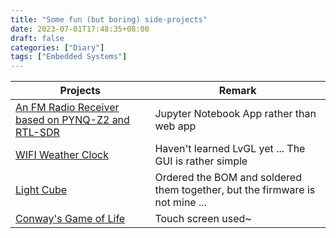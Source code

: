 ```yaml
---
title: "Some fun (but boring) side-projects"
date: 2023-07-01T17:48:35+08:00
draft: false
categories: ["Diary"]
tags: ["Embedded Systems"]
---
```


|Projects|Remark|
|-|-|
|[An FM Radio Receiver based on PYNQ-Z2 and RTL-SDR](https://www.bilibili.com/video/BV1kg4y1c7Wt/?spm_id_from=333.999.0.0&vd_source=279536fd910ddf00a689c3e3167d07bb)|Jupyter Notebook App rather than web app|
|[WIFI Weather Clock](https://www.bilibili.com/video/BV1J14y1u7gi/?spm_id_from=333.999.0.0&vd_source=279536fd910ddf00a689c3e3167d07bb)|Haven't learned LvGL yet ... The GUI is rather simple|
|[Light Cube](https://www.bilibili.com/video/BV1pG4y1y7zg/?spm_id_from=333.999.0.0&vd_source=279536fd910ddf00a689c3e3167d07bb)|Ordered the BOM and soldered them together, but the firmware is not mine ...|
|[Conway's Game of Life](https://www.bilibili.com/video/BV1jd4y1x75i/?spm_id_from=333.999.0.0&vd_source=279536fd910ddf00a689c3e3167d07bb)|Touch screen used~|
